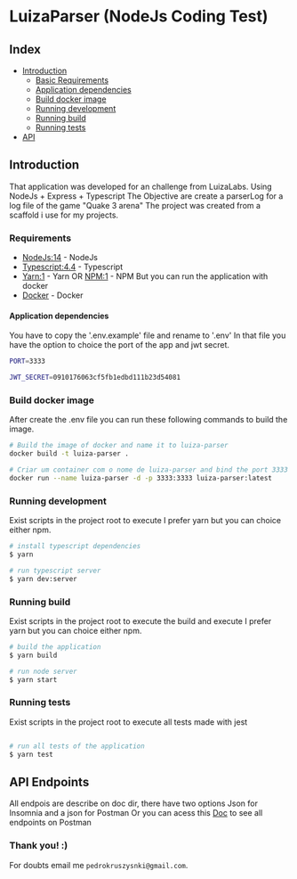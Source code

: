 # LuizaParser (NodeJs Coding Test)

## Index

- [Introduction](https://github.com/PedroKruszynski/LuizaParser#introduction)
  - [Basic Requirements](https://github.com/PedroKruszynski/LuizaParser#requirements)
  - [Application dependencies](https://github.com/PedroKruszynski/LuizaParser#application-dependencies)
  - [Build docker image](https://github.com/PedroKruszynski/LuizaParser#build-docker-image)
  - [Running development](https://github.com/PedroKruszynski/LuizaParser#running-development)
  - [Running build](https://github.com/PedroKruszynski/LuizaParser#running-build)
  - [Running tests](https://github.com/PedroKruszynski/LuizaParser#running-tests)
- [API](https://github.com/PedroKruszynski/LuizaParser#api-endpoints)

## Introduction

That application was developed for an challenge from LuizaLabs. Using NodeJs + Express + Typescript
The Objective are create a parserLog for a log file of the game "Quake 3 arena"
The project was created from a scaffold i use for my projects.

### Requirements

- [NodeJs:14](https://nodejs.org/en/) - NodeJs
- [Typescript:4.4](https://www.typescriptlang.org/) - Typescript
- [Yarn:1](https://yarnpkg.com/) - Yarn OR [NPM:1](https://www.npmjs.com/) - NPM
But you can run the application with docker
- [Docker](https://www.docker.com/) - Docker

#### Application dependencies

You have to copy the '.env.example' file and rename to '.env'
In that file you have the option to choice the port of the app and jwt secret.

``` bash
PORT=3333

JWT_SECRET=0910176063cf5fb1edbd111b23d54081
```

### Build docker image

After create the .env file you can run these following commands to build the image.

``` bash
# Build the image of docker and name it to luiza-parser
docker build -t luiza-parser .

# Criar um container com o nome de luiza-parser and bind the port 3333
docker run --name luiza-parser -d -p 3333:3333 luiza-parser:latest
```

### Running development

Exist scripts in the project root to execute
I prefer yarn but you can choice either npm.

``` bash
# install typescript dependencies
$ yarn

# run typescript server
$ yarn dev:server
```

### Running build

Exist scripts in the project root to execute the build and execute
I prefer yarn but you can choice either npm.

``` bash
# build the application
$ yarn build

# run node server
$ yarn start
```

### Running tests

Exist scripts in the project root to execute all tests made with jest

``` bash

# run all tests of the application
$ yarn test

```

## API Endpoints

All endpois are describe on doc dir, there have two options
Json for Insomnia and a json for Postman
Or you can acess this [Doc](https://documenter.getpostman.com/view/13751794/U16nKjTi) to see all endpoints on Postman

### Thank you! :)

For doubts email me `pedrokruszysnki@gmail.com`.
